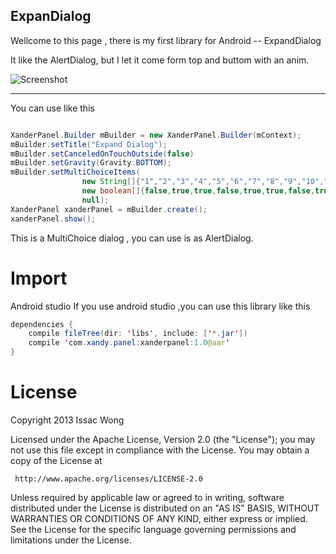## ExpanDialog

Wellcome to this page , there is my first library for Android -- ExpandDialog

It like the AlertDialog, but I let it come form top and buttom with an anim. 

![Screenshot](https://github.com/XandyWang/ExpandDialog/raw/master/screenshot/s.jpg)

----------

You can use like this 


``` Java

XanderPanel.Builder mBuilder = new XanderPanel.Builder(mContext);
mBuilder.setTitle("Expand Dialog");
mBuilder.setCanceledOnTouchOutside(false)
mBuilder.setGravity(Gravity.BOTTOM);
mBuilder.setMultiChoiceItems(
				new String[]{"1","2","3","4","5","6","7","8","9","10","11","12"}, 
				new boolean[]{false,true,true,false,true,true,false,true,true,false,true,true}, 
				null);
XanderPanel xanderPanel = mBuilder.create();
xanderPanel.show();

```

This is a MultiChoice dialog , you can use is as AlertDialog.

Import
===
Android studio
If you use android studio ,you can use this library like this

```java
dependencies {
    compile fileTree(dir: 'libs', include: ['*.jar'])
    compile 'com.xandy.panel:xanderpanel:1.0@aar'
}
```



License
===

   Copyright 2013 Issac Wong

   Licensed under the Apache License, Version 2.0 (the "License");
   you may not use this file except in compliance with the License.
   You may obtain a copy of the License at

     http://www.apache.org/licenses/LICENSE-2.0

   Unless required by applicable law or agreed to in writing, software
   distributed under the License is distributed on an "AS IS" BASIS,
   WITHOUT WARRANTIES OR CONDITIONS OF ANY KIND, either express or implied.
   See the License for the specific language governing permissions and
   limitations under the License.

